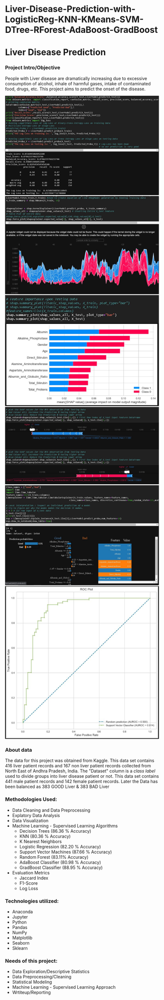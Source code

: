 # Liver-Disease-Prediction-with-LogisticReg-KNN-KMeans-SVM-DTree-RForest-AdaBoost-GradBoost

# Liver Disease Prediction

### Project Intro/Objective
People with Liver disease are dramatically increasing due to excessive consumption of alcohol, inhale of harmful gases, intake of contaminated food, drugs, etc. This project aims to predict the onset of the disease.

![](Images/L7.JPG)
![](Images/L2.JPG)
![](Images/L3.JPG)
![](Images/L4.JPG)
![](Images/L5.JPG)
![](Images/L6.JPG)

### About data
The data for this project was obtained from Kaggle. This data set contains 416 liver patient records and 167 non liver patient records collected from North East of Andhra Pradesh, India. The "Dataset" column is a *class label* used to divide groups into liver disease patient or not. This data set contains 441 male patient records and 142 female patient records. Later the Data has been balanced as 383 GOOD Liver & 383 BAD Liver

### Methodologies Used:
* Data Cleaning and Data Preprocessing
* Explatory Data Analysis
* Data Visualization
* Machine Learning - Supervised Learning Algorithms
  * Decision Trees (86.36 % Accuracy)
  * KNN (80.36 % Accuracy)
  * K Nearest Neighbors
  * Logistic Regression (82.20 % Accuracy)
  * Support Vector Machines (87.66 % Accuracy)
  * Random Forest (83.11% Accuracy)
  * AdaBoost Classifier (80.98 % Accuracy)
  * GradBoost Classifier (88.95 % Accuracy)
* Evaluation Metrics
  * Jaccard Index
  * F1-Score
  * Log Loss

### Technologies utilized:
* Anaconda
* Jupyter
* Python
* Pandas
* NumPy
* Matplotlib
* Seaborn
* Sklearn

### Needs of this project:
* Data Exploration/Descriptive Statistics
* Data Preprocessing/Cleaning
* Statistical Modeling
* Machine Learning - Supervised Learning Approach
* Wrtiteup/Reporting
